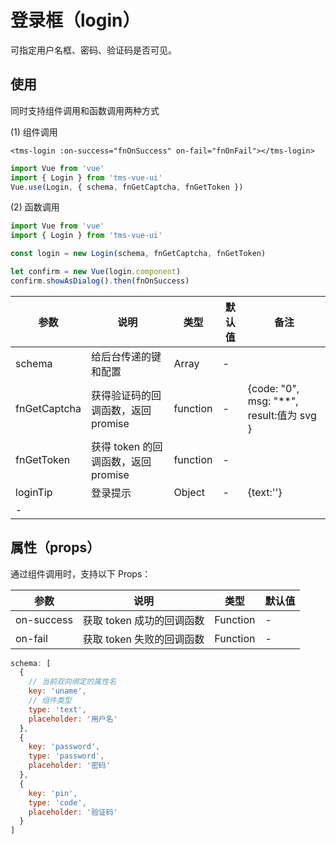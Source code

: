 # 登录框（login）

可指定用户名框、密码、验证码是否可见。

## 使用

同时支持组件调用和函数调用两种方式

(1) 组件调用

```template
<tms-login :on-success="fnOnSuccess" on-fail="fnOnFail"></tms-login>
```

```js
import Vue from 'vue'
import { Login } from 'tms-vue-ui'
Vue.use(Login, { schema, fnGetCaptcha, fnGetToken })
```

(2) 函数调用

```js
import Vue from 'vue'
import { Login } from 'tms-vue-ui'

const login = new Login(schema, fnGetCaptcha, fnGetToken)

let confirm = new Vue(login.component)
confirm.showAsDialog().then(fnOnSuccess)
```

| 参数         | 说明                                | 类型     | 默认值 | 备注                                       |
| ------------ | ----------------------------------- | -------- | ------ | ------------------------------------------ |
| schema       | 给后台传递的键和配置                | Array    | -      |                                            |
| fnGetCaptcha | 获得验证码的回调函数，返回 promise  | function | -      | {code: "0", msg: "\*\*", result:值为 svg } |
| fnGetToken   | 获得 token 的回调函数，返回 promise | function | -      | 
| loginTip   | 登录提示 | Object | -      | {text:''}
-                                          |

## 属性（props）

通过组件调用时，支持以下 Props：

| 参数       | 说明                      | 类型     | 默认值 |
| ---------- | ------------------------- | -------- | ------ |
| on-success | 获取 token 成功的回调函数 | Function | -      |
| on-fail    | 获取 token 失败的回调函数 | Function | -      |

```javascript
schema: [
  {
    // 当前双向绑定的属性名
    key: 'uname',
    // 组件类型
    type: 'text',
    placeholder: '用户名'
  },
  {
    key: 'password',
    type: 'password',
    placeholder: '密码'
  },
  {
    key: 'pin',
    type: 'code',
    placeholder: '验证码'
  }
]
```
